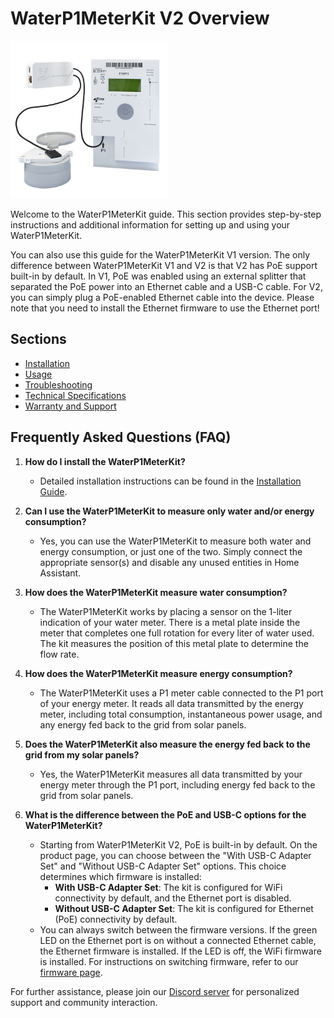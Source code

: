 # WaterP1MeterKit V2 Overview

<img src="../.vuepress/public/images/waterp1meterkit/waterp1meterkit-product-shop.png" alt="WaterP1MeterKit Image" style="width: 50%;">

Welcome to the WaterP1MeterKit guide. This section provides step-by-step instructions and additional information for setting up and using your WaterP1MeterKit. 

You can also use this guide for the WaterP1MeterKit V1 version. The only difference between WaterP1MeterKit V1 and V2 is that V2 has PoE support built-in by default. In V1, PoE was enabled using an external splitter that separated the PoE power into an Ethernet cable and a USB-C cable. For V2, you can simply plug a PoE-enabled Ethernet cable into the device. Please note that you need to install the Ethernet firmware to use the Ethernet port!

## Sections

- [Installation](installation.md)
- [Usage](usage.md)
- [Troubleshooting](troubleshooting.md)
- [Technical Specifications](technical-specifications.md)
- [Warranty and Support](warranty-and-support.md)

## Frequently Asked Questions (FAQ)

1. **How do I install the WaterP1MeterKit?**
   - Detailed installation instructions can be found in the [Installation Guide](installation.md).

2. **Can I use the WaterP1MeterKit to measure only water and/or energy consumption?**
   - Yes, you can use the WaterP1MeterKit to measure both water and energy consumption, or just one of the two. Simply connect the appropriate sensor(s) and disable any unused entities in Home Assistant.

3. **How does the WaterP1MeterKit measure water consumption?**
   - The WaterP1MeterKit works by placing a sensor on the 1-liter indication of your water meter. There is a metal plate inside the meter that completes one full rotation for every liter of water used. The kit measures the position of this metal plate to determine the flow rate.

4. **How does the WaterP1MeterKit measure energy consumption?**
   - The WaterP1MeterKit uses a P1 meter cable connected to the P1 port of your energy meter. It reads all data transmitted by the energy meter, including total consumption, instantaneous power usage, and any energy fed back to the grid from solar panels.

5. **Does the WaterP1MeterKit also measure the energy fed back to the grid from my solar panels?**
   - Yes, the WaterP1MeterKit measures all data transmitted by your energy meter through the P1 port, including energy fed back to the grid from solar panels.

6. **What is the difference between the PoE and USB-C options for the WaterP1MeterKit?**
   - Starting from WaterP1MeterKit V2, PoE is built-in by default. On the product page, you can choose between the "With USB-C Adapter Set" and "Without USB-C Adapter Set" options. This choice determines which firmware is installed:
     - **With USB-C Adapter Set**: The kit is configured for WiFi connectivity by default, and the Ethernet port is disabled.
     - **Without USB-C Adapter Set**: The kit is configured for Ethernet (PoE) connectivity by default.
   - You can always switch between the firmware versions. If the green LED on the Ethernet port is on without a connected Ethernet cable, the Ethernet firmware is installed. If the LED is off, the WiFi firmware is installed. For instructions on switching firmware, refer to our [firmware page](https://smarthomeshop.io/firmware).

For further assistance, please join our [Discord server](https://smarthomeshop.io/discord) for personalized support and community interaction.